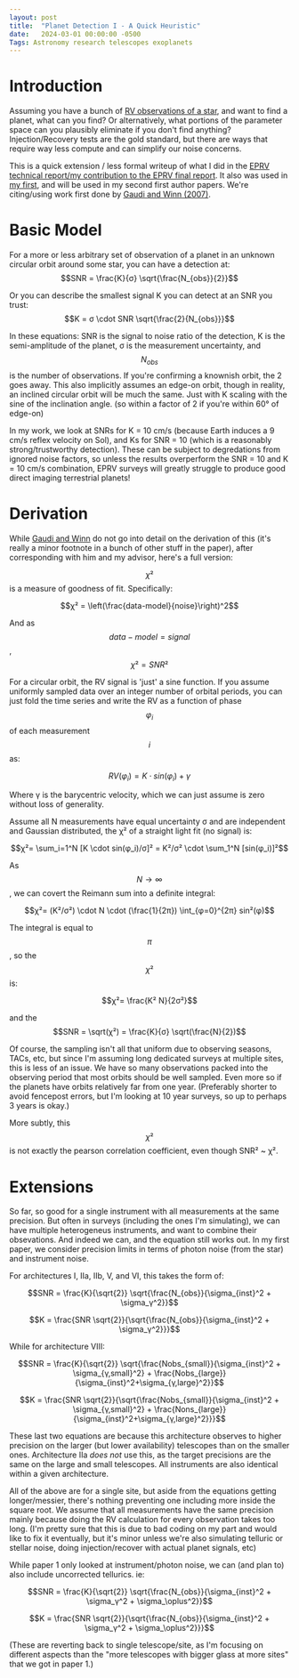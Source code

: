 ```yaml
---
layout: post
title:  "Planet Detection I - A Quick Heuristic"
date:   2024-03-01 00:00:00 -0500
Tags: Astronomy research telescopes exoplanets
---
```

<script type="text/javascript" async
  src="https://cdnjs.cloudflare.com/ajax/libs/mathjax/2.7.4/MathJax.js?config=TeX-MML-AM_CHTML">
</script>


# Introduction
Assuming you have a bunch of [RV observations of a star](https://en.wikipedia.org/wiki/Doppler_spectroscopy), and want to find a planet, what can you find? Or alternatively, what portions of the parameter space can you plausibly eliminate if you don't find anything? Injection/Recovery tests are the gold standard, but there are ways that require way less compute and can simplify our noise concerns.

This is a quick extension / less formal writeup of what I did in the [EPRV technical report/my contribution to the EPRV final report](https://exoplanets.nasa.gov/exep/NNExplore/EPRV/). It also was used in [my first](https://ui.adsabs.harvard.edu/abs/2023AJ....165..151N/abstract), and will be used in my second first author papers. We're citing/using work first done by [Gaudi and Winn (2007)](https://ui.adsabs.harvard.edu/abs/2007ApJ...655..550G/abstract). 

# Basic Model
For a more or less arbitrary set of observation of a planet in an unknown circular orbit around some star, you can have a detection at:
$$SNR = \frac{K}{σ} \sqrt{\frac{N_{obs}}{2}}$$ 

Or you can describe the smallest signal K you can detect at an SNR you trust: $$K = σ \cdot SNR \sqrt{\frac{2}{N_{obs}}}$$

In these equations: SNR is the signal to noise ratio of the detection, K is the semi-amplitude of the planet, σ is the measurement uncertainty, and $$N_{obs}$$ is the number of observations. If you're confirming a knownish orbit, the 2 goes away. This also implicitly assumes an edge-on orbit, though in reality, an inclined circular orbit will be much the same. Just with K scaling with the sine of the inclination angle. (so within a factor of 2 if you're within 60° of edge-on)

In my work, we look at SNRs for K = 10 cm/s (because Earth induces a 9 cm/s reflex velocity on Sol), and Ks for SNR = 10 (which is a reasonably strong/trustworthy detection). These can be subject to degredations from ignored noise factors, so unless the results overperform the SNR = 10 and K = 10 cm/s combination, EPRV surveys will greatly struggle to produce good direct imaging terrestrial planets!

# Derivation
While [Gaudi and Winn](https://ui.adsabs.harvard.edu/abs/2007ApJ...655..550G/abstract) do not go into detail on the derivation of this (it's really a minor footnote in a bunch of other stuff in the paper), after corresponding with him and my advisor, here's a full version:

$$χ²$$ is a measure of goodness of fit. Specifically:

$$χ² = \left(\frac{data-model}{noise}\right)^2$$

And as $$data - model = signal$$, $$χ² = SNR²$$

For a circular orbit, the RV signal is 'just' a sine function.  If you assume uniformly sampled data over an integer number of orbital periods, you can just fold the time series and write the RV as a function of phase $$φ_i$$ of each measurement $$i$$ as:

 
$$RV(φ_i) = K \cdot sin(φ_i) + γ$$
 
Where γ is the barycentric velocity, which we can just assume is zero without loss of generality.
 
Assume all N measurements have equal uncertainty σ and are independent and Gaussian distributed, the χ² of a straight light fit (no signal) is:

$$χ²= \sum_i=1^N [K \cdot sin(φ_i)/σ]² = K²/σ² \cdot \sum_1^N [sin(φ_i)]²$$

As $$N \rightarrow \infty$$, we can covert the Reimann sum into a definite integral:

$$χ²= (K²/σ²) \cdot N \cdot (\frac{1}{2π}) \int_{φ=0}^{2π} sin²(φ)$$

The integral is equal to $$π$$, so the $$χ²$$ is:

$$χ²= \frac{K² N}{2σ²}$$

and the $$SNR = \sqrt(χ²) = \frac{K}{σ} \sqrt(\frac{N}{2})$$


Of course, the sampling isn't all that uniform due to observing seasons, TACs, etc, but since I'm assuming long dedicated surveys at multiple sites, this is less of an issue. We have so many observations packed into the observing period that most orbits should be well sampled. Even more so if the planets have orbits relatively far from one year. (Preferably shorter to avoid fencepost errors, but I'm looking at 10 year surveys, so up to perhaps 3 years is okay.)

More subtly, this $$χ²$$ is not exactly the pearson correlation coefficient, even though SNR² ~ χ².

# Extensions
So far, so good for a single instrument with all measurements at the same precision. But often in surveys (including the ones I'm simulating), we can have multiple heterogeneus instruments, and want to combine their obsevations. And indeed we can, and the equation still works out. In my first paper, we consider precision limits in terms of photon noise (from the star) and instrument noise.

For architectures I, IIa, IIb, V, and VI, this takes the form of:

$$SNR = \frac{K}{\sqrt{2}} \sqrt{\frac{N_{obs}}{\sigma_{inst}^2 + \sigma_γ^2}}$$

$$K = \frac{SNR \sqrt{2}}{\sqrt{\frac{N_{obs}}{\sigma_{inst}^2 + \sigma_γ^2}}}$$

While for architecture VIII:

$$SNR = \frac{K}{\sqrt{2}} \sqrt{\frac{Nobs_{small}}{\sigma_{inst}^2 + \sigma_{γ,small}^2} + \frac{Nobs_{large}}{\sigma_{inst}^2+\sigma_{γ,large}^2}}$$

$$K = \frac{SNR \sqrt{2}}{\sqrt{\frac{Nobs_{small}}{\sigma_{inst}^2 + \sigma_{γ,small}^2} + \frac{Nons_{large}}{\sigma_{inst}^2+\sigma_{γ,large}^2}}}$$

These last two equations are because this architecture observes to higher precision on the larger (but lower availability) telescopes than on the smaller ones. Architecture IIa *does not* use this, as the target precisions are the same on the large and small telescopes. All instruments are also identical within a given architecture.

All of the above are for a single site, but aside from the equations getting longer/messier, there's nothing preventing one including more inside the square root. We assume that all measurements have the same precision mainly because doing the RV calculation for every observation takes too long. (I'm pretty sure that this is due to bad coding on my part and would like to fix it eventually, but it's minor unless we're also simulating telluric or stellar noise, doing injection/recover with actual planet signals, etc)

While paper 1 only looked at instrument/photon noise, we can (and plan to) also include uncorrected tellurics. ie:

$$SNR = \frac{K}{\sqrt{2}} \sqrt{\frac{N_{obs}}{\sigma_{inst}^2 + \sigma_γ^2 + \sigma_\oplus^2}}$$

$$K = \frac{SNR \sqrt{2}}{\sqrt{\frac{N_{obs}}{\sigma_{inst}^2 + \sigma_γ^2 + \sigma_\oplus^2}}}$$

(These are reverting back to single telescope/site, as I'm focusing on different aspects than the "more telescopes with bigger glass at more sites" that we got in paper 1.)
